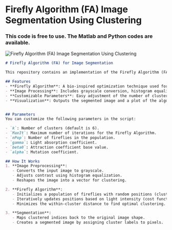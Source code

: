 # Firefly Algorithm (FA) Image Segmentation Using Clustering

### This code is free to use. The Matlab and Python codes are available. 

![Firefly Algorithm (FA) Image Segmentation Using Clustering](https://user-images.githubusercontent.com/11339420/176389547-c4a9f480-ee6e-4145-8e90-38d34602b7bb.jpg)

```markdown
# Firefly Algorithm (FA) for Image Segmentation

This repository contains an implementation of the Firefly Algorithm (FA) for image segmentation using clustering. The algorithm is applied to segment an image into clusters based on pixel intensities, effectively grouping similar regions together.

## Features
- **Firefly Algorithm**: A bio-inspired optimization technique used for clustering.
- **Image Processing**: Includes grayscale conversion, histogram equalization, and image reshaping for clustering.
- **Customizable Parameters**: Easy adjustment of the number of clusters and algorithm parameters.
- **Visualization**: Outputs the segmented image and a plot of the algorithm's cost evolution.


## Parameters
You can customize the following parameters in the script:

- `k`: Number of clusters (default is 6).
- `MaxIt`: Maximum number of iterations for the Firefly Algorithm.
- `nPop`: Number of fireflies in the population.
- `gamma`: Light absorption coefficient.
- `beta0`: Attraction coefficient base value.
- `alpha`: Mutation coefficient.

## How It Works
1. **Image Preprocessing**:
   - Converts the input image to grayscale.
   - Adjusts contrast using histogram equalization.
   - Reshapes the image into a vector for clustering.

2. **Firefly Algorithm**:
   - Initializes a population of fireflies with random positions (cluster centers).
   - Iteratively updates positions based on light intensity (cost function).
   - Minimizes the within-cluster distance to find optimal clustering.

3. **Segmentation**:
   - Maps clustered indices back to the original image shape.
   - Creates a segmented image by assigning cluster labels to pixels.

